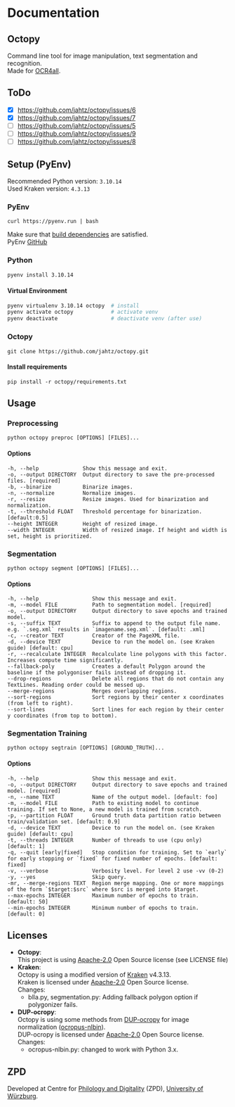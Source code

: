 # Documentation
## Octopy
Command line tool for image manipulation, text segmentation and recognition.<br>
Made for [OCR4all](https://github.com/OCR4all/OCR4all).

## ToDo
- [x] https://github.com/jahtz/octopy/issues/6
- [x] https://github.com/jahtz/octopy/issues/7
- [ ] https://github.com/jahtz/octopy/issues/5
- [ ] https://github.com/jahtz/octopy/issues/9
- [ ] https://github.com/jahtz/octopy/issues/8

## Setup (PyEnv)
Recommended Python version: `3.10.14` <br>
Used Kraken version: `4.3.13`

### PyEnv
```shell
curl https://pyenv.run | bash
```
Make sure that [build dependencies](https://github.com/pyenv/pyenv/wiki#suggested-build-environment) are satisfied.<br>
PyEnv [GitHub](https://github.com/pyenv/pyenv)

### Python
```bash
pyenv install 3.10.14
```
#### Virtual Environment
```bash
pyenv virtualenv 3.10.14 octopy  # install
pyenv activate octopy            # activate venv
pyenv deactivate                 # deactivate venv (after use)
```

### Octopy
```
git clone https://github.com/jahtz/octopy.git
```

#### Install requirements
```
pip install -r octopy/requirements.txt
```

## Usage
### Preprocessing
```shell
python octopy preproc [OPTIONS] [FILES]...
```
#### Options
```
-h, --help              Show this message and exit.
-o, --output DIRECTORY  Output directory to save the pre-processed files. [required]
-b, --binarize          Binarize images.
-n, --normalize         Normalize images.
-r, --resize            Resize images. Used for binarization and normalization.
-t, --threshold FLOAT   Threshold percentage for binarization. [default:0.5]
--height INTEGER        Height of resized image.
--width INTEGER         Width of resized image. If height and width is set, height is prioritized.
```

### Segmentation
```shell
python octopy segment [OPTIONS] [FILES]...
```
#### Options
```
-h, --help                 Show this message and exit.
-m, --model FILE           Path to segmentation model. [required]
-o, --output DIRECTORY     Output directory to save epochs and trained model.
-s, --suffix TEXT          Suffix to append to the output file name. e.g. `.seg.xml` results in `imagename.seg.xml`. [default: .xml]
-c, --creator TEXT         Creator of the PageXML file.
-d, --device TEXT          Device to run the model on. (see Kraken guide) [default: cpu]
-r, --recalculate INTEGER  Recalculate line polygons with this factor. Increases compute time significantly.
--fallback-poly            Creates a default Polygon around the baseline if the polygoniser fails instead of dropping it.
--drop-regions             Delete all regions that do not contain any TextLines. Reading order could be messed up.
--merge-regions            Merges overlapping regions.
--sort-regions             Sort regions by their center x coordinates (from left to right).
--sort-lines               Sort lines for each region by their center y coordinates (from top to bottom).
```

### Segmentation Training
```shell
python octopy segtrain [OPTIONS] [GROUND_TRUTH]...
```
#### Options
```
-h, --help                 Show this message and exit.
-o, --output DIRECTORY     Output directory to save epochs and trained model. [required]
-n, --name TEXT            Name of the output model. [default: foo]
-m, --model FILE           Path to existing model to continue training. If set to None, a new model is trained from scratch.
-p, --partition FLOAT      Ground truth data partition ratio between train/validation set. [default: 0.9]
-d, --device TEXT          Device to run the model on. (see Kraken guide) [default: cpu]
-t, --threads INTEGER      Number of threads to use (cpu only) [default: 1]
-q, --quit [early|fixed]   Stop condition for training. Set to `early` for early stopping or `fixed` for fixed number of epochs. [default: fixed]
-v, --verbose              Verbosity level. For level 2 use -vv (0-2)
-y, --yes                  Skip query.
-mr, --merge-regions TEXT  Region merge mapping. One or more mappings of the form `$target:$src` where $src is merged into $target.
--max-epochs INTEGER       Maximum number of epochs to train. [default: 50]
--min-epochs INTEGER       Minimum number of epochs to train. [default: 0]
```

## Licenses
- **Octopy**: <br>
    This project is using [Apache-2.0](https://github.com/jahtz/octopy/blob/main/LICENSE) Open Source license (see LICENSE file)
- **Kraken**: <br>
    Octopy is using a modified version of [Kraken](https://github.com/mittagessen/kraken) v4.3.13.<br>
    Kraken is licensed under [Apache-2.0](https://github.com/mittagessen/kraken/blob/main/LICENSE) Open Source license.<br>
    Changes:<br>
    - blla.py, segmentation.py: Adding fallback polygon option if polygonizer fails.
- **DUP-ocropy**:<br>
    Octopy is using some methods from [DUP-ocropy](https://github.com/ocropus-archive/DUP-ocropy) for image normalization ([ocropus-nlbin](https://github.com/ocropus-archive/DUP-ocropy/blob/master/ocropus-nlbin)).<br>
    DUP-ocropy is licensed under [Apache-2.0](https://github.com/ocropus-archive/DUP-ocropy/blob/master/LICENSE) Open Source license.<br>
    Changes:<br>
    - ocropus-nlbin.py: changed to work with Python 3.x.

## ZPD
Developed at Centre for [Philology and Digitality](https://www.uni-wuerzburg.de/en/zpd/) (ZPD), [University of Würzburg](https://www.uni-wuerzburg.de/en/).
